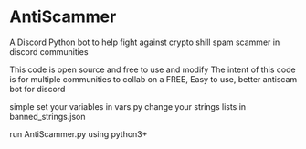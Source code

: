 # AntiScammer
A Discord Python bot to help fight against crypto shill spam scammer in discord communities

This code is open source and free to use and modify
The intent of this code is for multiple communities to collab on a FREE, Easy to use, better antiscam bot for discord

simple set your variables in vars.py
change your strings lists in banned_strings.json

run AntiScammer.py using python3+
